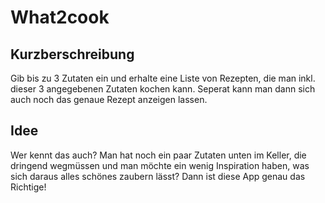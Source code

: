 # What2cook

## Kurzberschreibung

Gib bis zu 3 Zutaten ein und erhalte eine Liste von Rezepten, die man inkl. dieser 3 angegebenen Zutaten kochen kann. Seperat kann man dann sich auch noch das genaue Rezept anzeigen lassen.

## Idee

Wer kennt das auch? Man hat noch ein paar Zutaten unten im Keller, die dringend wegmüssen und man möchte ein wenig Inspiration haben, was sich daraus alles schönes zaubern lässt? Dann ist diese App genau das Richtige!
